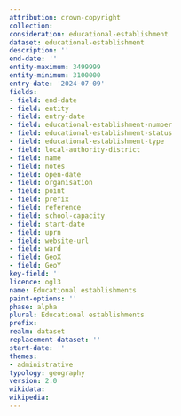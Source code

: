 ```yaml
---
attribution: crown-copyright
collection: 
consideration: educational-establishment
dataset: educational-establishment
description: ''
end-date: ''
entity-maximum: 3499999
entity-minimum: 3100000
entry-date: '2024-07-09'
fields:
- field: end-date
- field: entity
- field: entry-date
- field: educational-establishment-number
- field: educational-establishment-status
- field: educational-establishment-type
- field: local-authority-district
- field: name
- field: notes
- field: open-date
- field: organisation
- field: point
- field: prefix
- field: reference
- field: school-capacity
- field: start-date
- field: uprn
- field: website-url
- field: ward
- field: GeoX
- field: GeoY
key-field: ''
licence: ogl3
name: Educational establishments
paint-options: ''
phase: alpha
plural: Educational establishments
prefix: 
realm: dataset
replacement-dataset: ''
start-date: ''
themes:
- administrative
typology: geography
version: 2.0
wikidata: 
wikipedia: 
---
```


